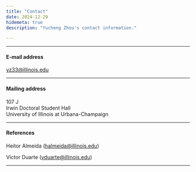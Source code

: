 ```yaml
---
title: "Contact"
date: 2024-12-29
hidemeta: true
description: "Yucheng Zhou's contact information."

---
```


---

#### E-mail address

yz33@illinois.edu

---

#### Mailing address

107 J  
Irwin Doctoral Student Hall  
University of Illinois at Urbana-Champaign

---


#### References

Heitor Almeida (halmeida@illinois.edu)

Victor Duarte (vduarte@illinois.edu)

<!-- Timothy C. Johnson (tcj@illinois.edu) -->

---